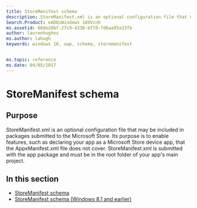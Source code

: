 ```yaml
---
title: StoreManifest schema
description: StoreManifest.xml is an optional configuration file that may be included in packages submitted to the Microsoft Store.
Search.Product: eADQiWindows 10XVcnh
ms.assetid: 68de28bf-27c9-4330-bf70-7d6aa95a33fb
author: laurenhughes
ms.author: lahugh
keywords: windows 10, uwp, schema, storemanifest


ms.topic: reference
ms.date: 04/05/2017
---
```


# StoreManifest schema


## Purpose


StoreManifest.xml is an optional configuration file that may be included in packages submitted to the Microsoft Store. Its purpose is to enable features, such as declaring your app as a Microsoft Store device app, that the AppxManifest.xml file does not cover. StoreManifest.xml is submitted with the app package and must be in the root folder of your app's main project.

## In this section


-   [StoreManifest schema](storemanifestschema2015/schema-root.md)
-   [StoreManifest schema (Windows 8.1 and earlier)](storemanifestschema2010/schema-root.md)

 

 




